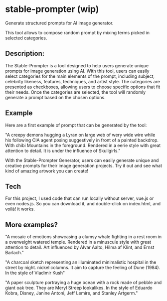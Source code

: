 # stable-prompter (wip)
Generate structured prompts for AI image generator. 

This tool allows to compose random prompt by mixing terms picked in selected categories.

## Description: 

The Stable-Prompter is a tool designed to help users generate unique prompts for image generation using AI. With this tool, users can easily select categories for the main elements of the prompt, including subject, celebrity likeness, features, techniques, and artist style. The categories are presented as checkboxes, allowing users to choose specific options that fit their needs. Once the categories are selected, the tool will randomly generate a prompt based on the chosen options.

## Example

Here are a first example of prompt that can be generated by the tool:

"A creepy demons hugging a Lyran on large web of wery wide wire while his following CIA agent posing suggestively in front of a painted backdrop. With chibi Mountains in the foreground. Rendered in a eerie style with great attention to detail. It is under the influence of Skullgirls."

With the Stable-Prompter Generator, users can easily generate unique and creative prompts for their image generation projects. Try it out and see what kind of amazing artwork you can create!

## Tech

For this project, I used code that can run locally without server, vue.js or even nodes.js. So you can download it, and double-click on index.html, and voilà! it works.

## More examples?

"A mosaic of emotions showcasing a clumsy whale fighting in a rest room in a overweight watered temple. Rendered in a minuscule style with great attention to detail. Art influenced by Alvar Aalto, Hilma af Klint, and Ernst Barlach."

"A charcoal sketch representing an illuminated minimalistic hospital in the street by night. nickel columns. It aim to capture the feeling of Dune (1984). In the style of Vladimir Kush"

"A paper sculpture portraying a huge ocean with a rock made of pebble and giant oak tree. They are Meryl Streep lookalikes. In the style of Eduardo Kobra, Disney, Janine Antoni, Jeff Lemire, and Stanley Artgerm."
